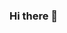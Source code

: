 ### Hi there 👋

<!--
**ameerzan/ameerzan** is a ✨ _special_ ✨ repository because its `README.md` (this file) appears on your GitHub profile.

Here are some ideas to get you started:

- 🔭 I’m currently working as a freelancer in digital marketing 
- 🌱 I’m currently learning on coding to pursue my career in Web Developer
- 👯 I’m looking to collaborate on any project.
- 📫 How to reach me: Contact via twitter or linkedin
- 😄 Pronouns:Ameer
- ⚡ Fun fact: i hate crowd
-->
